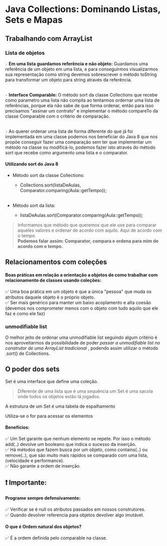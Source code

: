 # Java Collections: Dominando Listas, Sets e Mapas

## Trabalhando com ArrayList

### Lista de objetos
`-` <strong>Em uma lista guardamos referência e não objeto:</strong> Guardamos uma referência de um objeto em uma lista, e para conseguirmos visualizarmos sua representação como string devemos sobrescrever o método toString para transformar um objeto para string através da referência.<br><br>

`-` <strong> Interface Comparable: </strong> O método sort da classe Collections que recebe como parametro uma lista não compila ao tentarmos ordernar uma lista de referências, porque ela não sabe de que forma ordenar, então para isso precisamos "assinar um contrato" e implementar o método compareTo da classe Comparable com o critério de comparação.<br><br>

`-` Ao querer ordenar uma lista de forma diferente do que já foi implementada em uma classe podemos nos beneficiar do Java 8 que nos propõe conseguir fazer uma comparação sem ter que implementar um método na classe ou modificá-lo, podemos fazer isto através do método sort que recebe como argumento uma lista e o comparator.

#### Utilizando sort do Java 8   
     
* Método sort da classe Collections:

  * Collections.sort(listaDeAulas, Comparator.comparing(Aula::getTempo));<br><br>    

* Método sort da lista:

  * listaDeAulas.sort(Comparator.comparing(Aula::getTempo));

> Informamos que método que queremos que ele use para comparar aqueles valores e ordenar de acordo com aquilo. Aqui de acordo com o tempo.<br> <strong>Podemos falar assim: Comparator, compara e ordena para mim de acordo com o tempo.</strong>


## Relacionamentos com coleções
#### Boas práticas em relação a orientação a objetos de como trabalhar com relacionamento de classes usando coleções:
✅ Uma boa prática em um objeto é que a única "pessoa" que muda os atributos daquele objeto é o próprio objeto.<br>
✅ Ser mais genérico para manter um baixo acoplamento e alta coesão (devemos nos comprometer menos com o objeto com tudo aquilo que ele faz e como ele faz)

### unmodifiable list
O melhor jeito de ordenar uma unmodifiable list seguindo algum critério é nos aproveitarmos da possibilidade de poder *passar a unmodifiable list no construtor de uma ArrayList tradicional* , podendo assim utilizar o método .sort() de Collections.

## O poder dos sets
Set é uma interface que define uma coleção.
> Diferente de uma lista que é uma sequência um Set é uma sacola onde todos os objetos estão lá jogados.

A estrutura de um Set é uma tabela de espalhamento

Utiliza-se o for para acessar os elementos

#### Benefícios:
✅ Um Set garante que nenhum elemento se repete. Por isso o método add(..) devolve um booleano que indica o sucesso da inserção.<br>
✅ Há métodos que fazem busca por um objeto, como contains(..) ou remove(..), que são muito mais rápidos se comparado com uma lista, (velocidade e performance).<br>
✅ Não garante a ordem de inserção.


## ❗ Importante: 
#### Programe sempre defensivamente:

✅ Verificar se é null os atributos passados em nossos construtores.<br>
✅ Quando devolver referencia para objetos devolver algo imutável.

#### O que é Ordem natural dos objetos?
✅ É a ordem definida pelo comparable na classe.

